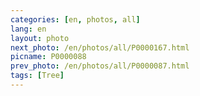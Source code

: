 ```yaml
---
categories: [en, photos, all]
lang: en
layout: photo
next_photo: /en/photos/all/P0000167.html
picname: P0000088
prev_photo: /en/photos/all/P0000087.html
tags: [Tree]
---
```

